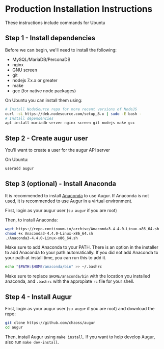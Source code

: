 # Production Installation Instructions

These instructions include commands for Ubuntu



## Step 1 - Install dependencies
Before we can begin, we'll need to install the following:
  - MySQL/MariaDB/PerconaDB
  - nginx
  - GNU screen
  - git
  - nodejs 7.x.x or greater
  - make
  - gcc (for native node packages)

  On Ubuntu you can install them using:

  ```bash
  # Install NodeSource repo for more recent versions of NodeJS
  curl -sL https://deb.nodesource.com/setup_8.x | sudo -E bash -
  # Install dependencies
  apt install mariadb-server nginx screen git nodejs make gcc
  ```



## Step 2 - Create augur user
You'll want to create a user for the augur API server

On Ubuntu:
```bash
useradd augur
```



## Step 3 (optional) - Install Anaconda

It is recommended to install [Anaconda](https://www.anaconda.com/download/) to use Augur. If Anaconda is not used, it is recommended to use Augur in a virtual environment. 

First, login as your augur user (`su augur` if you are root)

Then, to install Anaconda:
```bash
wget https://repo.continuum.io/archive/Anaconda3-4.4.0-Linux-x86_64.sh
chmod +x Anaconda3-4.4.0-Linux-x86_64.sh
./Anaconda3-4.4.0-Linux-x86_64.sh
```

Make sure to add Anaconda to your PATH. There is an option in the installer to add Anaconda to your path automatically. If you did not add Anaconda to your path at install time, you can run this to add it.

```bash
echo "$PATH:$HOME/anaconda/bin" >> ~/.bashrc
```

Make sure to replace `$HOME/anaconda/bin` with the location you installed anaconda, and `.bashrc` with the appropiate `rc` file for your shell.



## Step 4 - Install Augur

First, login as your augur user (`su augur` if you are root) and download the repo:
```bash
git clone https://github.com/chaoss/augur
cd augur
```

Then, install Augur using `make install`. If you want to help develop Augur, also run `make dev-install`.

